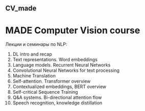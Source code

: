 ## CV_made
# MADE Computer Vision course

Лекции и семинары по NLP:

1.	DL intro and recap
2.	Text representations. Word embeddings
3.	Language models. Recurrent Neural Networks
4.	Convolutional Neural Networks for text processing
5.	Machine Translation
6.	Self-attention. Transformer overview
7.	Contextualized embeddings, BERT overview
8.	Self-critical Sequence Training
9.	Q&A systems. Bi-directional attention flow
10.	Speech recognition, knowledge distillation 
